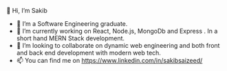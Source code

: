 👋 Hi, I’m Sakib
- 👀 I’m a Software Engineering graduate.
- 🌱 I’m currently working on   React, Node.js, MongoDb and Express . In a short hand MERN  Stack development.
- 💞️ I’m looking to collaborate on dynamic web engineering and both front and back end development with modern web tech. 
- 📫 You can find me on https://www.linkedin.com/in/sakibsaizeed/

<!---
SakibSaizeed/SakibSaizeed is a ✨ special ✨ repository because its `README.md` (this file) appears on your GitHub profile.
You can click the Preview link to take a look at your changes.
--->
